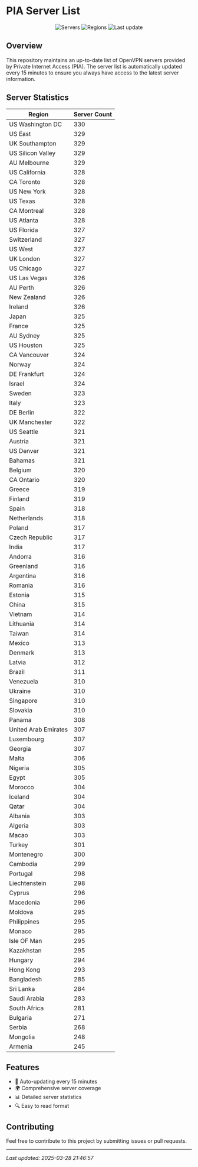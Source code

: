 # PIA Server List

<div align="center">

![Servers](https://img.shields.io/badge/servers-30,194-blue)
![Regions](https://img.shields.io/badge/regions-97-blue)
![Last update](https://img.shields.io/badge/Last_Updated-March_28_2025_16:46_EST-blue)

</div>

## Overview
This repository maintains an up-to-date list of OpenVPN servers provided by Private Internet Access (PIA). The server list is automatically updated every 15 minutes to ensure you always have access to the latest server information.

## Server Statistics
| Region | Server Count |
|--------|--------------|
| US Washington DC               | 330          |
| US East                        | 329          |
| UK Southampton                 | 329          |
| US Silicon Valley              | 329          |
| AU Melbourne                   | 329          |
| US California                  | 328          |
| CA Toronto                     | 328          |
| US New York                    | 328          |
| US Texas                       | 328          |
| CA Montreal                    | 328          |
| US Atlanta                     | 328          |
| US Florida                     | 327          |
| Switzerland                    | 327          |
| US West                        | 327          |
| UK London                      | 327          |
| US Chicago                     | 327          |
| US Las Vegas                   | 326          |
| AU Perth                       | 326          |
| New Zealand                    | 326          |
| Ireland                        | 326          |
| Japan                          | 325          |
| France                         | 325          |
| AU Sydney                      | 325          |
| US Houston                     | 325          |
| CA Vancouver                   | 324          |
| Norway                         | 324          |
| DE Frankfurt                   | 324          |
| Israel                         | 324          |
| Sweden                         | 323          |
| Italy                          | 323          |
| DE Berlin                      | 322          |
| UK Manchester                  | 322          |
| US Seattle                     | 321          |
| Austria                        | 321          |
| US Denver                      | 321          |
| Bahamas                        | 321          |
| Belgium                        | 320          |
| CA Ontario                     | 320          |
| Greece                         | 319          |
| Finland                        | 319          |
| Spain                          | 318          |
| Netherlands                    | 318          |
| Poland                         | 317          |
| Czech Republic                 | 317          |
| India                          | 317          |
| Andorra                        | 316          |
| Greenland                      | 316          |
| Argentina                      | 316          |
| Romania                        | 316          |
| Estonia                        | 315          |
| China                          | 315          |
| Vietnam                        | 314          |
| Lithuania                      | 314          |
| Taiwan                         | 314          |
| Mexico                         | 313          |
| Denmark                        | 313          |
| Latvia                         | 312          |
| Brazil                         | 311          |
| Venezuela                      | 310          |
| Ukraine                        | 310          |
| Singapore                      | 310          |
| Slovakia                       | 310          |
| Panama                         | 308          |
| United Arab Emirates           | 307          |
| Luxembourg                     | 307          |
| Georgia                        | 307          |
| Malta                          | 306          |
| Nigeria                        | 305          |
| Egypt                          | 305          |
| Morocco                        | 304          |
| Iceland                        | 304          |
| Qatar                          | 304          |
| Albania                        | 303          |
| Algeria                        | 303          |
| Macao                          | 303          |
| Turkey                         | 301          |
| Montenegro                     | 300          |
| Cambodia                       | 299          |
| Portugal                       | 298          |
| Liechtenstein                  | 298          |
| Cyprus                         | 296          |
| Macedonia                      | 296          |
| Moldova                        | 295          |
| Philippines                    | 295          |
| Monaco                         | 295          |
| Isle OF Man                    | 295          |
| Kazakhstan                     | 295          |
| Hungary                        | 294          |
| Hong Kong                      | 293          |
| Bangladesh                     | 285          |
| Sri Lanka                      | 284          |
| Saudi Arabia                   | 283          |
| South Africa                   | 281          |
| Bulgaria                       | 271          |
| Serbia                         | 268          |
| Mongolia                       | 248          |
| Armenia                        | 245          |

## Features
- 🔄 Auto-updating every 15 minutes
- 🌍 Comprehensive server coverage
- 📊 Detailed server statistics
- 🔍 Easy to read format

## Contributing
Feel free to contribute to this project by submitting issues or pull requests.

---
*Last updated: 2025-03-28 21:46:57*